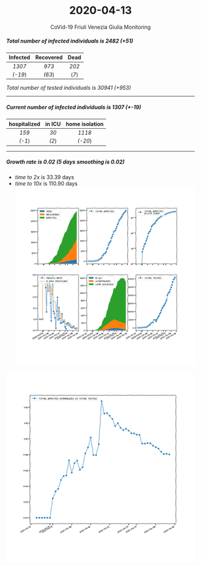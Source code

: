 <div align='center'>

# 2020-04-13
CoVid-19 Friuli Venezia Giulia Monitoring
</div>

##### Total number of infected individuals is 2482 (+51)
Infected | Recovered | Dead
:---: | :---: | :---:
*1307* | *973* | *202*
*(-19*) | *(63*) | (*7*)

*Total number of tested individuals is 30941 (+953)*
***
##### Current number of infected individuals is 1307 (+-19)
hospitalized | in ICU | home isolation
:---: | :---: | :---:
*159* |*30* |*1118*
*(-1*) |*(2*) |*(-20*)
***
##### Growth rate is 0.02 (5 days smoothing is 0.02)
- *time to 2x* is 33.39 days
- *time to 10x* is 110.90 days
![stats][stats]

![infected_normalized][infected_normalized]

[stats]: stats_FriuliVeneziaGiulia.png
[infected_normalized]: infected_normalized_FriuliVeneziaGiulia.png
